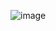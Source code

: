 ![image](https://user-images.githubusercontent.com/99085465/230429120-c84860a4-171c-456e-a6b8-001d366cff9c.png)
